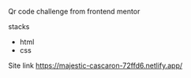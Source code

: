 Qr code challenge from frontend mentor

stacks
- html
- css

Site link
https://majestic-cascaron-72ffd6.netlify.app/